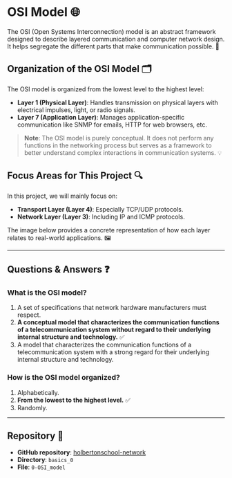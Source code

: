 # OSI Model 🌐

The OSI (Open Systems Interconnection) model is an abstract framework designed to describe layered communication and computer network design. It helps segregate the different parts that make communication possible. 📡

## Organization of the OSI Model 🗂️

The OSI model is organized from the lowest level to the highest level:

- **Layer 1 (Physical Layer)**: Handles transmission on physical layers with electrical impulses, light, or radio signals.
- **Layer 7 (Application Layer)**: Manages application-specific communication like SNMP for emails, HTTP for web browsers, etc.

> **Note**: The OSI model is purely conceptual. It does not perform any functions in the networking process but serves as a framework to better understand complex interactions in communication systems. 💡

## Focus Areas for This Project 🔍

In this project, we will mainly focus on:

- **Transport Layer (Layer 4)**: Especially TCP/UDP protocols.
- **Network Layer (Layer 3)**: Including IP and ICMP protocols.

The image below provides a concrete representation of how each layer relates to real-world applications. 🖼️

---

## Questions & Answers ❓

### What is the OSI model?

1. A set of specifications that network hardware manufacturers must respect.
2. **A conceptual model that characterizes the communication functions of a telecommunication system without regard to their underlying internal structure and technology.** ✅
3. A model that characterizes the communication functions of a telecommunication system with a strong regard for their underlying internal structure and technology.

### How is the OSI model organized?

1. Alphabetically.
2. **From the lowest to the highest level.** ✅
3. Randomly.

---

## Repository 📂

- **GitHub repository**: [holbertonschool-network](https://github.com/holbertonschool-network)
- **Directory**: `basics_0`
- **File**: `0-OSI_model`